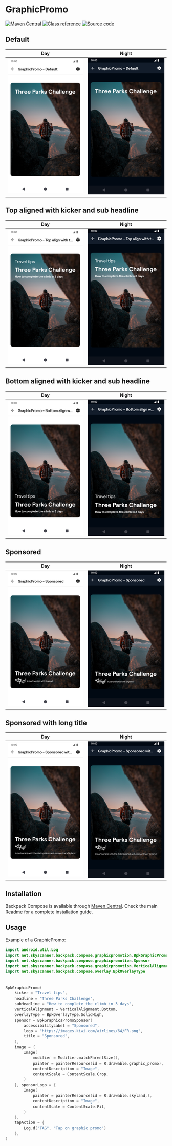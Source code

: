 # GraphicPromo

[![Maven Central](https://img.shields.io/maven-central/v/net.skyscanner.backpack/backpack-compose)](https://search.maven.org/artifact/net.skyscanner.backpack/backpack-compose)
[![Class reference](https://img.shields.io/badge/Class%20reference-Android-blue)](https://backpack.github.io/android/backpack-compose/net.skyscanner.backpack.compose.graphicpromotion)
[![Source code](https://img.shields.io/badge/Source%20code-GitHub-lightgrey)](https://github.com/backpack/android/tree/main/backpack-compose/src/main/kotlin/net/skyscanner/backpack/compose/graphicpromotion)

## Default

| Day | Night |
| --- | --- |
| <img src="https://raw.githubusercontent.com/backpack/android/main/docs/compose/GraphicPromo/screenshots/default.png" alt="GraphicPromo component" width="375" /> | <img src="https://raw.githubusercontent.com/backpack/android/main/docs/compose/GraphicPromo/screenshots/default_dm.png" alt="GraphicPromo component - dark mode" width="375" /> |

## Top aligned with kicker and sub headline

| Day | Night |
| --- | --- |
| <img src="https://raw.githubusercontent.com/backpack/android/main/docs/compose/GraphicPromo/screenshots/top-align-with-text.png" alt="GraphicPromo component" width="375" /> | <img src="https://raw.githubusercontent.com/backpack/android/main/docs/compose/GraphicPromo/screenshots/top-align-with-text_dm.png" alt="GraphicPromo component - dark mode" width="375" /> |


## Bottom aligned with kicker and sub headline

| Day | Night |
| --- | --- |
| <img src="https://raw.githubusercontent.com/backpack/android/main/docs/compose/GraphicPromo/screenshots/bottom-align-with-text.png" alt="GraphicPromo component" width="375" /> | <img src="https://raw.githubusercontent.com/backpack/android/main/docs/compose/GraphicPromo/screenshots/bottom-align-with-text_dm.png" alt="GraphicPromo component - dark mode" width="375" /> |


## Sponsored

| Day | Night |
| --- | --- |
| <img src="https://raw.githubusercontent.com/backpack/android/main/docs/compose/GraphicPromo/screenshots/sponsored.png" alt="Sponsored GraphicPromo component" width="375" /> | <img src="https://raw.githubusercontent.com/backpack/android/main/docs/compose/GraphicPromo/screenshots/sponsored_dm.png" alt="Sponsored GraphicPromo component - dark mode" width="375" /> |


## Sponsored with long title

| Day                                                                                                                                                                                                     | Night |
|---------------------------------------------------------------------------------------------------------------------------------------------------------------------------------------------------------| --- |
| <img src="https://raw.githubusercontent.com/backpack/android/main/docs/compose/GraphicPromo/screenshots/sponsored-with-long-title.png" alt="Sponsored GraphicPromo component" width="375" /> | <img src="https://raw.githubusercontent.com/backpack/android/main/docs/compose/GraphicPromo/screenshots/sponsored-with-long-title_dm.png" alt="Sponsored GraphicPromo component - dark mode" width="375" /> |


## Installation

Backpack Compose is available through [Maven Central](https://search.maven.org/artifact/net.skyscanner.backpack/backpack-compose). Check the main [Readme](https://github.com/skyscanner/backpack-android#installation) for a complete installation guide.

## Usage

Example of a GraphicPromo:

```Kotlin
import android.util.Log
import net.skyscanner.backpack.compose.graphicpromotion.BpkGraphicPromo
import net.skyscanner.backpack.compose.graphicpromotion.Sponsor
import net.skyscanner.backpack.compose.graphicpromotion.VerticalAlignment
import net.skyscanner.backpack.compose.overlay.BpkOverlayType


BpkGraphicPromo(
    kicker = "Travel tips",
    headline = "Three Parks Challenge",
    subHeadline = "How to complete the climb in 3 days",
    verticalAlignment = VerticalAlignment.Bottom,
    overlayType = BpkOverlayType.SolidHigh,
    sponsor = BpkGraphicsPromoSponsor(
        accessibilityLabel = "Sponsored",
        logo = "https://images.kiwi.com/airlines/64/FR.png",
        title = "Sponsored",
    ),
    image = {
        Image(
            modifier = Modifier.matchParentSize(),
            painter = painterResource(id = R.drawable.graphic_promo),
            contentDescription = "Image",
            contentScale = ContentScale.Crop,
        )
    }, sponsorLogo = {
        Image(
            painter = painterResource(id = R.drawable.skyland,),
            contentDescription = "Image",
            contentScale = ContentScale.Fit,
        )
    },
    tapAction = {
        Log.d("TAG", "Tap on graphic promo")
    },
)
```
